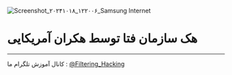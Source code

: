 ![Screenshot_۲۰۲۴۱۰۱۸_۱۲۲۰۰۶_Samsung Internet](https://github.com/user-attachments/assets/2200634b-fab7-49ae-9edb-b801a0211d24)
# هک سازمان فتا توسط هکران آمریکایی
-------
کانال آموزش تلگرام ما :
[@Filtering_Hacking](https://t.me/Filtering_Hacking)
